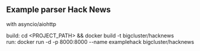 ## Example parser Hack News

with asyncio/aiohttp

build: cd <PROJECT_PATH> && docker build -t bigcluster/hacknews  
run: docker run -d -p 8000:8000 --name examplehack bigcluster/hacknews